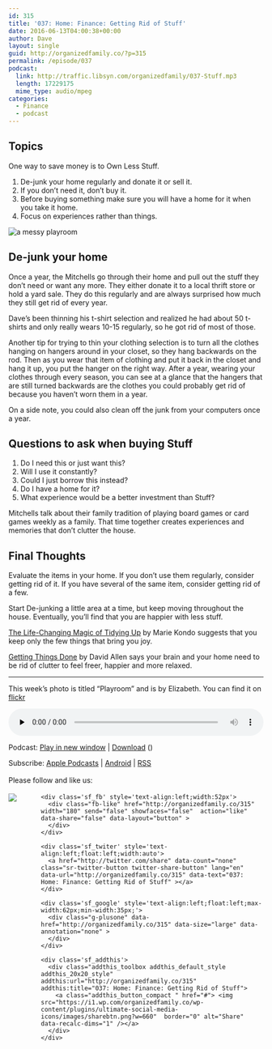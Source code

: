 ```yaml
---
id: 315
title: '037: Home: Finance: Getting Rid of Stuff'
date: 2016-06-13T04:00:38+00:00
author: Dave
layout: single
guid: http://organizedfamily.co/?p=315
permalink: /episode/037
podcast:
  link: http://traffic.libsyn.com/organizedfamily/037-Stuff.mp3
  length: 17229175
  mime_type: audio/mpeg
categories:
  - Finance
  - podcast
---
```

## Topics

One way to save money is to Own Less Stuff.

  1. De-junk your home regularly and donate it or sell it.
  2. If you don&#8217;t need it, don&#8217;t buy it.
  3. Before buying something make sure you will have a home for it when you take it home.
  4. Focus on experiences rather than things.

<img src="https://i0.wp.com/organizedfamily.co/wp-content/uploads/2016/06/playroom.jpg?w=660" alt="a messy playroom" data-recalc-dims="1" /> 

## De-junk your home

Once a year, the Mitchells go through their home and pull out the stuff they don&#8217;t need or want any more. They either donate it to a local thrift store or hold a yard sale. They do this regularly and are always surprised how much they still get rid of every year.

Dave&#8217;s been thinning his t-shirt selection and realized he had about 50 t-shirts and only really wears 10-15 regularly, so he got rid of most of those.

Another tip for trying to thin your clothing selection is to turn all the clothes hanging on hangers around in your closet, so they hang backwards on the rod. Then as you wear that item of clothing and put it back in the closet and hang it up, you put the hanger on the right way. After a year, wearing your clothes through every season, you can see at a glance that the hangers that are still turned backwards are the clothes you could probably get rid of because you haven&#8217;t worn them in a year.

On a side note, you could also clean off the junk from your computers once a year.

## Questions to ask when buying Stuff

  1. Do I need this or just want this?
  2. Will I use it constantly?
  3. Could I just borrow this instead?
  4. Do I have a home for it?
  5. What experience would be a better investment than Stuff?

Mitchells talk about their family tradition of playing board games or card games weekly as a family. That time together creates experiences and memories that don&#8217;t clutter the house.

## Final Thoughts

Evaluate the items in your home. If you don&#8217;t use them regularly, consider getting rid of it. If you have several of the same item, consider getting rid of a few.

Start De-junking a little area at a time, but keep moving throughout the house. Eventually, you&#8217;ll find that you are happier with less stuff.

[The Life-Changing Magic of Tidying Up](http://www.amazon.com/dp/1607747308/?tag=digitalbias-20) by Marie Kondo suggests that you keep only the few things that bring you joy.

[Getting Things Done](http://www.amazon.com/dp/0143126563/?tag=digitalbias-20) by David Allen says your brain and your home need to be rid of clutter to feel freer, happier and more relaxed.

* * *

This week’s photo is titled “Playroom” and is by Elizabeth. You can find it on [flickr](https://www.flickr.com/photos/table4five/377763536)

<div class="powerpress_player" id="powerpress_player_5359">
  <audio class="wp-audio-shortcode" id="audio-315-39" preload="none" style="width: 100%;" controls="controls"><source type="audio/mpeg" src="http://traffic.libsyn.com/organizedfamily/037-Stuff.mp3?_=39" /><a href="http://traffic.libsyn.com/organizedfamily/037-Stuff.mp3">http://traffic.libsyn.com/organizedfamily/037-Stuff.mp3</a></audio>
</div>

<p class="powerpress_links powerpress_links_mp3">
  Podcast: <a href="http://traffic.libsyn.com/organizedfamily/037-Stuff.mp3" class="powerpress_link_pinw" target="_blank" title="Play in new window" onclick="return powerpress_pinw('http://organizedfamily.co/?powerpress_pinw=315-podcast');" rel="nofollow">Play in new window</a> | <a href="http://traffic.libsyn.com/organizedfamily/037-Stuff.mp3" class="powerpress_link_d" title="Download" rel="nofollow" download="037-Stuff.mp3">Download</a> ()
</p>

<p class="powerpress_links powerpress_subscribe_links">
  Subscribe: <a href="https://itunes.apple.com/us/podcast/organized-family/id1047979605?mt=2&ls=1#episodeGuid=http%3A%2F%2Forganizedfamily.co%2F%3Fp%3D315" class="powerpress_link_subscribe powerpress_link_subscribe_itunes" title="Subscribe on Apple Podcasts" rel="nofollow">Apple Podcasts</a> | <a href="http://subscribeonandroid.com/organizedfamily.co/feed/podcast" class="powerpress_link_subscribe powerpress_link_subscribe_android" title="Subscribe on Android" rel="nofollow">Android</a> | <a href="http://organizedfamily.co/feed/podcast" class="powerpress_link_subscribe powerpress_link_subscribe_rss" title="Subscribe via RSS" rel="nofollow">RSS</a>
</p>

<div class='sfsi_Sicons' style='width: 100%; display: inline-block; vertical-align: middle; text-align:left'>
  <div style='margin:0px 8px 0px 0px; line-height: 24px'>
    <span>Please follow and like us:</span>
  </div>
  
  <div class='sfsi_socialwpr'>
    <div class='sf_subscrbe' style='text-align:left;float:left;width:64px'>
      <a href="http://www.specificfeeds.com/widget/emailsubscribe/MTc5ODgx/OA==/" target="_blank"><img src="https://i2.wp.com/organizedfamily.co/wp-content/plugins/ultimate-social-media-icons/images/follow_subscribe.png?w=660" data-recalc-dims="1" /></a>
    </div>
    
    <div class='sf_fb' style='text-align:left;width:52px'>
      <div class="fb-like" href="http://organizedfamily.co/315" width="180" send="false" showfaces="false"  action="like" data-share="false" data-layout="button" >
      </div>
    </div>
    
    <div class='sf_twiter' style='text-align:left;float:left;width:auto'>
      <a href="http://twitter.com/share" data-count="none" class="sr-twitter-button twitter-share-button" lang="en" data-url="http://organizedfamily.co/315" data-text="037: Home: Finance: Getting Rid of Stuff" ></a>
    </div>
    
    <div class='sf_google' style='text-align:left;float:left;max-width:62px;min-width:35px;'>
      <div class="g-plusone" data-href="http://organizedfamily.co/315" data-size="large" data-annotation="none" >
      </div>
    </div>
    
    <div class='sf_addthis'>
      <div class="addthis_toolbox addthis_default_style addthis_20x20_style" addthis:url="http://organizedfamily.co/315" addthis:title="037: Home: Finance: Getting Rid of Stuff">
        <a class="addthis_button_compact " href="#"> <img src="https://i1.wp.com/organizedfamily.co/wp-content/plugins/ultimate-social-media-icons/images/sharebtn.png?w=660"  border="0" alt="Share" data-recalc-dims="1" /></a>
      </div>
    </div>
  </div>
</div>